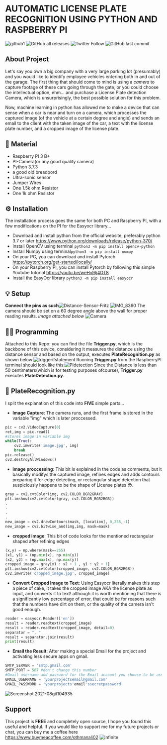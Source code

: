 # AUTOMATIC LICENSE PLATE RECOGNITION USING PYTHON AND RASPBERRY PI

![github1](https://user-images.githubusercontent.com/73076057/130198019-782b3b50-0049-408d-9244-cceee79ca85b.png)
![GitHub all releases](https://img.shields.io/github/downloads/Othm01100001n/License-Plate-Recognition-Garage-Guardian-/total)                                                                         ![Twitter Follow](https://img.shields.io/twitter/follow/othmanali02?style=social)                                                                  ![GitHub last commit](https://img.shields.io/github/last-commit/Othm01100001n/License-Plate-Recognition-Garage-Guardian-)

## About Project
Let's say you own a big company with a very large parking lot (presumably) and you would like to identify employee vehicles entering both in and out of the garage. 
The first thing that should come to mind is using a *camera* to capture footage of these cars going through the gate, or you could choose the intellectual option, ehm... and purchase a License Plate detection Camera, which is unsurprisingly, the best possible solution for this problem.

                                    
Now, machine learning in python has allowed me to make a device that can sense when a car is near and turn on a camera, which processes the captured image (of the
vehicle at a certain degree and angle) and sends an email to the client with the taken image of the car, a text with the license plate number, and a cropped image of the license plate. 


## 🧬 Material
- Raspberry PI 3 B+
- PI-Camera(or any good quality camera)
- Python 3.7.3
- a good old breadbord
- Ultra-sonic sensor
- Jumper Wires
- One 1.5k ohm Resistor
- One 1k ohm Resistor                
                  
## ⚙️ Installation
The installation process goes the same for both PC and Raspberry PI, with a few modifications on the PI for the Easyocr library...
- Download and install python from the official website, preferably python 3.7 or later https://www.python.org/downloads/release/python-370/
- Install OpenCV using terminal `python3 -m pip install opencv-python`
- Install Numpy using terminal`python3 -m pip install numpy`
- On your PC, you can download and install Pytorch https://pytorch.org/get-started/locally/
- On your Raspberry PI, you can install Pytorch by following this simple Youtube tutorial https://youtu.be/weHvI6j4OT8
- Install the EasyOcr library `python3 -m pip install easyocr`
  
## 💡 Setup
**Connect the pins as such**![Distance-Sensor-Fritz](https://user-images.githubusercontent.com/73076057/130138629-15da5e84-b81e-402f-988d-feedf4035a4e.png)
![IMG_8360](https://user-images.githubusercontent.com/73076057/130138787-7685f5ff-9496-4cf4-a432-13eb5bad516c.jpg)
The camera should be set on a 60 degree angle above the wall for proper reading results. *image attached below*
![Camera](https://user-images.githubusercontent.com/73076057/130151109-495c0751-7d25-47fe-9fb6-b9621f553992.jpg)


## 👨‍💻 Programming
Attached to this Repo: you can find the file **Trigger.py**, which is the backbone of this device, considering it measures the distance using the distance sensor
and based on the output, executes **PlateRecognition.py** as shown below
![triggerifstatement](https://user-images.githubusercontent.com/73076057/130140573-c2b3a007-181d-40c6-80ff-2f08674e7ee2.png)
Running **Trigger.py** from the RaspberryPI terminal should look like this:![PIdetection](https://user-images.githubusercontent.com/73076057/130140927-12cc661b-a312-4345-8b51-9d3287d1c5b6.png)
Since the Distance is less than 50 centimeters(which is for testing purposes ofcourse), **Trigger.py** executes **PlateDetection.py**.
## 🐍 PlateRecognition.py
I split the explanation of this code into **FIVE** simple parts...
- **Image Capture**:
The camera runs, and the first frame is stored in the variable "img" which is later proccessed.
```python
pic = cv2.VideoCapture(0)
ret,img = pic.read()
#stores image in variable img
while(True):
    cv2.imwrite('image.jpg', img)
    break
pic.release()
cv2.destroyAllWindows()
```
- **image proccessing**: This bit is explained in the code as comments, but it basically modifys the captured image, refines edges and adds contours preparing it for edge detecting, or rectangular shape detection that suspiciously happens to be the shape of License plates 😳.
```python
gray = cv2.cvtColor(img, cv2.COLOR_BGR2GRAY)
plt.imshow(cv2.cvtColor(gray, cv2.COLOR_BGR2RGB))
.
.
.
.
new_image = cv2.drawContours(mask, [location], 0,255,-1)
new_image = cv2.bitwise_and(img,img, mask=mask)
```
- **cropped image**: This bit of code looks for the mentioned rectangular shaped after refining edges
```python
(x,y) = np.where(mask==255)
(x1, y1) = (np.min(x), np.min(y))
(x2, y2) = (np.max(x), np.max(y))
cropped_image = gray[x1 : x2 + 1 , y1 : y2 + 1]
plt.imshow(cv2.cvtColor(cropped_image, cv2.COLOR_BGR2RGB))
cv2.imwrite('cropped_image.jpg', cropped_image)
```
- **Convert Cropped Image to Text**: Using Easyocr literally makes this step a piece of cake, it takes the cropped image AKA the license plate as input, and converts it to text! although it is worth mentioning that there is a significantly low percentage of error, that could be for reasons such that the numbers have dirt on them, or the quality of the 
camera isn't good enough.
```python
reader = easyocr.Reader(['en'])
result = reader.readtext(cropped_image)
result = reader.readtext(cropped_image, detail=0)
separator = ", "
result = separator.join(result)
print(result)
```
- **Email the Result**: After making a special Email for the project and activating less secure apps on gmail.
```python
SMTP_SERVER = 'smtp.gmail.com'
SMTP_PORT = 587 #don't change this number
#Gmail username and password for the Email account you choose to be associated with your project, you have to enable less secure apps in order for it to work
GMAIL_USERNAME = 'yourprojectsemail@gmail.com'
GMAIL_PASSWORD = 'yourprojects'email'ssecretpassword'
```
![Screenshot 2021-08git104935](https://user-images.githubusercontent.com/73076057/130200074-73373ed3-7d08-4010-b832-35ae88c58e53.png)

## Support
This project is **FREE** and completely open source, I hope you found this useful and helpful. 
If you would like to support me for my future projects or chat, you can buy me a coffee here https://www.buymeacoffee.com/othmanali02
![infinite](https://user-images.githubusercontent.com/73076057/130128647-5599ebfe-bea6-4b64-a501-c7fa32128bbd.png)

